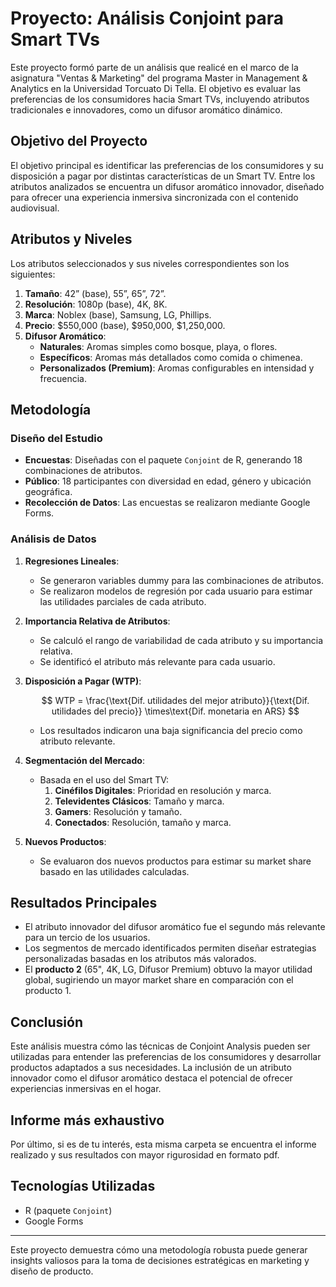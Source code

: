 # Proyecto: Análisis Conjoint para Smart TVs

Este proyecto formó parte de un análisis que realicé en el marco de la asignatura "Ventas & Marketing" del programa Master in Management & Analytics en la Universidad Torcuato Di Tella. El objetivo es evaluar las preferencias de los consumidores hacia Smart TVs, incluyendo atributos tradicionales e innovadores, como un difusor aromático dinámico.

## Objetivo del Proyecto

El objetivo principal es identificar las preferencias de los consumidores y su disposición a pagar por distintas características de un Smart TV. Entre los atributos analizados se encuentra un difusor aromático innovador, diseñado para ofrecer una experiencia inmersiva sincronizada con el contenido audiovisual.

## Atributos y Niveles

Los atributos seleccionados y sus niveles correspondientes son los siguientes:

1. **Tamaño**: 42” (base), 55”, 65”, 72”.
2. **Resolución**: 1080p (base), 4K, 8K.
3. **Marca**: Noblex (base), Samsung, LG, Phillips.
4. **Precio**: $550,000 (base), $950,000, $1,250,000.
5. **Difusor Aromático**:
   - **Naturales**: Aromas simples como bosque, playa, o flores.
   - **Específicos**: Aromas más detallados como comida o chimenea.
   - **Personalizados (Premium)**: Aromas configurables en intensidad y frecuencia.

## Metodología

### Diseño del Estudio
- **Encuestas**: Diseñadas con el paquete `Conjoint` de R, generando 18 combinaciones de atributos.
- **Público**: 18 participantes con diversidad en edad, género y ubicación geográfica.
- **Recolección de Datos**: Las encuestas se realizaron mediante Google Forms.

### Análisis de Datos
1. **Regresiones Lineales**: 
   - Se generaron variables dummy para las combinaciones de atributos.
   - Se realizaron modelos de regresión por cada usuario para estimar las utilidades parciales de cada atributo.

2. **Importancia Relativa de Atributos**:
   - Se calculó el rango de variabilidad de cada atributo y su importancia relativa.
   - Se identificó el atributo más relevante para cada usuario.

3. **Disposición a Pagar (WTP)**:
   
      $$
WTP = \frac{\text{Dif. utilidades del mejor atributo}}{\text{Dif. utilidades del precio}}   \times\text{Dif. monetaria en ARS}
      $$

   - Los resultados indicaron una baja significancia del precio como atributo relevante.

4. **Segmentación del Mercado**:
   - Basada en el uso del Smart TV:
     1. **Cinéfilos Digitales**: Prioridad en resolución y marca.
     2. **Televidentes Clásicos**: Tamaño y marca.
     3. **Gamers**: Resolución y tamaño.
     4. **Conectados**: Resolución, tamaño y marca.

5. **Nuevos Productos**:
   - Se evaluaron dos nuevos productos para estimar su market share basado en las utilidades calculadas.

## Resultados Principales

- El atributo innovador del difusor aromático fue el segundo más relevante para un tercio de los usuarios.
- Los segmentos de mercado identificados permiten diseñar estrategias personalizadas basadas en los atributos más valorados.
- El **producto 2** (65", 4K, LG, Difusor Premium) obtuvo la mayor utilidad global, sugiriendo un mayor market share en comparación con el producto 1.

## Conclusión

Este análisis muestra cómo las técnicas de Conjoint Analysis pueden ser utilizadas para entender las preferencias de los consumidores y desarrollar productos adaptados a sus necesidades. La inclusión de un atributo innovador como el difusor aromático destaca el potencial de ofrecer experiencias inmersivas en el hogar. 

## Informe más exhaustivo

Por último, si es de tu interés, esta misma carpeta se encuentra el informe realizado y sus resultados con mayor rigurosidad en formato pdf.

## Tecnologías Utilizadas

- R (paquete `Conjoint`)
- Google Forms
---

Este proyecto demuestra cómo una metodología robusta puede generar insights valiosos para la toma de decisiones estratégicas en marketing y diseño de producto.
